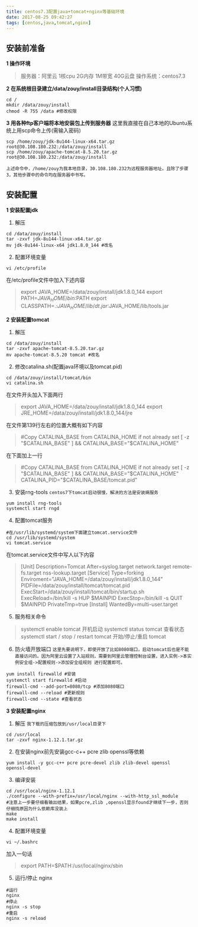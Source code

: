 ```yaml
---
title: centos7.3配置java+tomcat+nginx等基础环境
date: 2017-08-25 09:42:27
tags: [centos,java,tomcat,nginx]
---
```

## 安装前准备
**1 操作环境**
> 服务器：阿里云 1核cpu 2G内存 1M带宽 40G云盘
操作系统：centos7.3

<!--more-->

**2 在系统根目录建立/data/zouy/install目录结构(个人习惯)**
```
cd /
mkdir /data/zouy/install
chmod -R 755 /data #修改权限
```
**3 用各种ftp客户端将本地安装包上传到服务器**
这里我直接在自己本地的Ubuntu系统上用scp命令上传(需输入密码)
```
scp /home/zouy/jdk-8u144-linux-x64.tar.gz root@30.108.180.232:/data/zouy/install
scp /home/zouy/apache-tomcat-8.5.20.tar.gz root@30.108.180.232:/data/zouy/install
```

`上述命令中，/home/zouy为我本地目录，30.108.180.232为远程服务器地址。且除了步骤3，其他步骤中的命令均在服务器中书写。`

## 安装配置
**1 安装配置jdk**
1) 解压
```
cd /data/zouy/install
tar -zxvf jdk-8u144-linux-x64.tar.gz
mv jdk-8u144-linux-x64 jdk1.8.0_144 #改名
```
2) 配置环境变量
```
vi /etc/profile
```
在/etc/profile文件中加入下述内容
> export JAVA_HOME=/data/zouy/install/jdk1.8.0_144
export PATH=$JAVA_HOME/bin:$PATH
export CLASSPATH=.:$JAVA_HOME/lib/dt.jar:$JAVA_HOME/lib/tools.jar

**2 安装配置tomcat**
1) 解压
```
cd /data/zouy/install
tar -zxvf apache-tomcat-8.5.20.tar.gz
mv apache-tomcat-8.5.20 tomcat #改名
```
2) 修改catalina.sh(配置java环境以及tomcat.pid)
```
cd /data/zouy/install/tomcat/bin
vi catalina.sh
```
在文件开头加入下面两行
> export JAVA_HOME=/data/zouy/install/jdk1.8.0_144
export JRE_HOME=/data/zouy/install/jdk1.8.0_144/jre

在文件第139行左右的位置大概有如下内容
> #Copy CATALINA_BASE from CATALINA_HOME if not already set
[ -z "$CATALINA_BASE" ] && CATALINA_BASE="$CATALINA_HOME"

在下面加上一行
> #Copy CATALINA_BASE from CATALINA_HOME if not already set
[ -z "$CATALINA_BASE" ] && CATALINA_BASE="$CATALINA_HOME"
CATALINA_PID="$CATALINA_BASE/tomcat.pid"

3) 安装rng-tools
`centos7下tomcat启动很慢，解决的方法是安装熵服务`
```
yum install rng-tools  
systemctl start rngd  
```
4) 配置tomcat服务
```
#在/usr/lib/systemd/system下面建立tomcat.service文件
cd /usr/lib/systemd/system
vi tomcat.service
```
在tomcat.service文件中写人以下内容
> [Unit]
Description=Tomcat
After=syslog.target network.target remote-fs.target nss-lookup.target
[Service]
Type=forking
Enviroment="JAVA_HOME=/data/zouy/install/jdk1.8.0_144"
PIDFile=/data/zouy/install/tomcat/tomcat.pid
ExecStart=/data/zouy/install/tomcat/bin/startup.sh
ExecReload=/bin/kill -s HUP $MAINPID
ExecStop=/bin/kill -s QUIT $MAINPID
PrivateTmp=true
[Install]
WantedBy=multi-user.target

5) 服务相关命令
> systemctl enable tomcat  开机启动
systemctl status tomcat   查看状态
systemctl start / stop / restart tomcat    开始/停止/重启 tomcat

6) 防火墙开放端口
`这里先要说明下，即使开放了比如8080端口，启动tomcat后也是不能直接访问的。因为阿里云设置了入站规则，需要到阿里云管理控制台设置，进入实例->本实例安全组->配置规则->添加安全组规则 进行配置即可。`
```
yum install firewalld #安装
systemctl start firewalld #启动
firewall-cmd --add-port=8080/tcp #添加8080端口
firewall-cmd --reload #更新规则
firewall-cmd --state #查看状态 
```
**3 安装配置nginx**
1) 解压
`我下载的压缩包放到/usr/local目录下`
```
cd /usr/local
tar -zxvf nginx-1.12.1.tar.gz
```
2) 在安装nginx前先安装gcc-c++ pcre zlib openssl等依赖
```
yum install -y gcc-c++ pcre pcre-devel zlib zlib-devel openssl openssl-devel 
```
3) 编译安装
```
cd /usr/local/nginx-1.12.1
./configure --with-prefix=/usr/local/nginx --with-http_ssl_module  
#注意上一步要仔细看输出结果，如果pcre,zlib ,openssl显示found才继续下一步，否则仔细找原因为什么依赖库没装上
make  
make install  
```
4) 配置环境变量
```
vi ~/.bashrc
```
加入一句话
> export PATH=$PATH:/usr/local/nginx/sbin

5) 运行/停止 nginx
```
#运行
nginx
#停止
nginx -s stop
#重启
nginx -s reload
```








